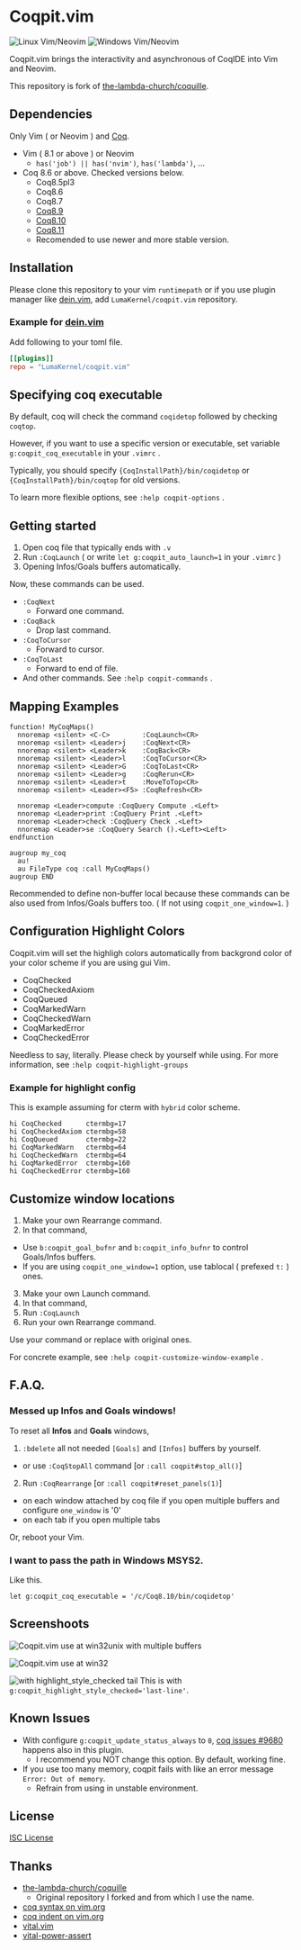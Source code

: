 # Coqpit.vim

![Linux Vim/Neovim](https://github.com/lumakernel/coqpit.vim/workflows/Linux%20Vim%2fNeovim/badge.svg)
![Windows Vim/Neovim](https://github.com/lumakernel/coqpit.vim/workflows/Windows%20Vim%2fNeovim/badge.svg)

Coqpit.vim brings the interactivity and asynchronous of CoqIDE into Vim and Neovim.

This repository is fork of [the-lambda-church/coquille](https://github.com/the-lambda-church/coquille).


## Dependencies

Only Vim ( or Neovim ) and [Coq](https://github.com/coq/coq/releases).

- Vim ( 8.1 or above ) or Neovim
  - `has('job') || has('nvim')`, `has('lambda')`, ...
- Coq 8.6 or above. Checked versions below.
  - Coq8.5pl3
  - Coq8.6
  - Coq8.7
  - [Coq8.9](https://github.com/coq/coq/releases/tag/V8.9.1)
  - [Coq8.10](https://github.com/coq/coq/releases/tag/V8.10.2)
  - [Coq8.11](https://github.com/coq/coq/releases/tag/V8.11.1)
  - Recomended to use newer and more stable version.


## Installation

Please clone this repository to your vim `runtimepath` or if you use plugin manager like [dein.vim](https://github.com/Shougo/dein.vim), add `LumaKernel/coqpit.vim` repository.

### Example for [dein.vim](https://github.com/Shougo/dein.vim)

Add following to your toml file.

```toml
[[plugins]]
repo = "LumaKernel/coqpit.vim"
```

## Specifying coq executable

By default, coq will check the command `coqidetop`
followed by checking `coqtop`.

However, if you want to use a specific version or executable,
set variable `g:coqpit_coq_executable` in your `.vimrc` .

Typically, you should specify `{CoqInstallPath}/bin/coqidetop`
or `{CoqInstallPath}/bin/coqtop` for old versions.


To learn more flexible options, see `:help coqpit-options` .


## Getting started


1. Open coq file that typically ends with `.v`
2. Run `:CoqLaunch` ( or write `let g:coqpit_auto_launch=1` in your `.vimrc` )
3. Opening Infos/Goals buffers automatically.

Now, these commands can be used.

- `:CoqNext`
  + Forward one command.
- `:CoqBack`
  + Drop last command.
- `:CoqToCursor`
  + Forward to cursor.
- `:CoqToLast`
  + Forward to end of file.
- And other commands. See `:help coqpit-commands` .

## Mapping Examples


```vim
function! MyCoqMaps()
  nnoremap <silent> <C-C>        :CoqLaunch<CR>
  nnoremap <silent> <Leader>j    :CoqNext<CR>
  nnoremap <silent> <Leader>k    :CoqBack<CR>
  nnoremap <silent> <Leader>l    :CoqToCursor<CR>
  nnoremap <silent> <Leader>G    :CoqToLast<CR>
  nnoremap <silent> <Leader>g    :CoqRerun<CR>
  nnoremap <silent> <Leader>t    :MoveToTop<CR>
  nnoremap <silent> <Leader><F5> :CoqRefresh<CR>

  nnoremap <Leader>compute :CoqQuery Compute .<Left>
  nnoremap <Leader>print :CoqQuery Print .<Left>
  nnoremap <Leader>check :CoqQuery Check .<Left>
  nnoremap <Leader>se :CoqQuery Search ().<Left><Left>
endfunction

augroup my_coq
  au!
  au FileType coq :call MyCoqMaps()
augroup END
```


Recommended to define non-buffer local because these commands can be also used
from Infos/Goals buffers too. ( If not using `coqpit_one_window=1`. )


## Configuration Highlight Colors

Coqpit.vim will set the highligh colors automatically from backgrond color of your color scheme if you are using gui Vim.

- CoqChecked
- CoqCheckedAxiom
- CoqQueued
- CoqMarkedWarn
- CoqCheckedWarn
- CoqMarkedError
- CoqCheckedError

Needless to say, literally. Please check by yourself while using.
For more information, see `:help coqpit-highlight-groups`

### Example for highlight config

This is example assuming for cterm with `hybrid` color scheme.

```vim
hi CoqChecked      ctermbg=17
hi CoqCheckedAxiom ctermbg=58
hi CoqQueued       ctermbg=22
hi CoqMarkedWarn   ctermbg=64
hi CoqCheckedWarn  ctermbg=64
hi CoqMarkedError  ctermbg=160
hi CoqCheckedError ctermbg=160
```

## Customize window locations

1. Make your own Rearrange command.
2. In that command,
  - Use `b:coqpit_goal_bufnr` and `b:coqpit_info_bufnr`
    to control Goals/Infos buffers.
  - If you are using `coqpit_one_window=1` option,
    use tablocal ( prefexed `t:` ) ones.
3. Make your own Launch command.
4. In that command,
  1. Run `:CoqLaunch`
  2. Run your own Rearrange command.

Use your command or replace with original ones.

For concrete example, see `:help coqpit-customize-window-example` .


## F.A.Q.

### Messed up Infos and Goals windows!

To reset all __Infos__ and __Goals__ windows,

1. `:bdelete` all not needed `[Goals]` and `[Infos]` buffers by yourself.
  - or use `:CoqStopAll` command [or `:call coqpit#stop_all()`]
2. Run `:CoqRearrange` [or `:call coqpit#reset_panels(1)`]
  - on each window attached by coq file if you open multiple buffers and configure `one_window` is '0'
  - on each tab if you open multiple tabs

Or, reboot your Vim.


### I want to pass the path in Windows MSYS2.

Like this.

```vim
let g:coqpit_coq_executable = '/c/Coq8.10/bin/coqidetop'
```


## Screenshoots

![Coqpit.vim use at win32unix with multiple buffers](https://user-images.githubusercontent.com/29811106/71498345-59386280-289f-11ea-9018-2babde26ca82.png)

![Coqpit.vim use at win32](https://user-images.githubusercontent.com/29811106/71498699-aff26c00-28a0-11ea-97c9-ea165542ccd8.png)

![with highlight\_style\_checked tail](https://user-images.githubusercontent.com/29811106/73458139-26aae980-43b8-11ea-9bba-2ec95521c1f8.png)
This is with `g:coqpit_highlight_style_checked='last-line'`.

## Known Issues

- With configure `g:coqpit_update_status_always` to `0`, [coq issues #9680](https://github.com/coq/coq/issues/9680) happens also in this plugin.
  - I recommend you NOT change this option. By default, working fine.
- If you use too many memory, coqpit fails with like an error message `Error: Out of memory`.
  - Refrain from using in unstable environment.


## License

[ISC License](https://www.isc.org/licenses/)


## Thanks

- [the-lambda-church/coquille](https://github.com/the-lambda-church/coquille)
  - Original repository I forked and from which I use the name.
- [coq syntax on vim.org](http://www.vim.org/scripts/script.php?script_id=2063)
- [coq indent on vim.org](http://www.vim.org/scripts/script.php?script_id=2079)
- [vital.vim](https://github.com/vim-jp/vital.vim)
- [vital-power-assert](https://github.com/haya14busa/vital-power-assert)

